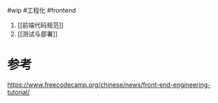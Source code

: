 #wip #工程化 #frontend 
1. [[前端代码规范]]
2. [[测试与部署]]
# 参考
https://www.freecodecamp.org/chinese/news/front-end-engineering-tutorial/